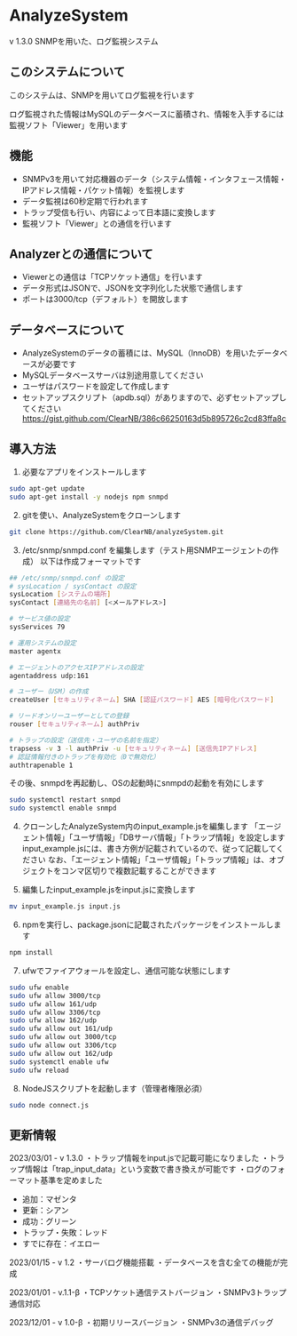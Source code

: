 # AnalyzeSystem
v 1.3.0
SNMPを用いた、ログ監視システム

## このシステムについて
このシステムは、SNMPを用いてログ監視を行います

ログ監視された情報はMySQLのデータベースに蓄積され、情報を入手するには監視ソフト「Viewer」を用います

## 機能
- SNMPv3を用いて対応機器のデータ（システム情報・インタフェース情報・IPアドレス情報・パケット情報）を監視します
- データ監視は60秒定期で行われます
- トラップ受信も行い、内容によって日本語に変換します
- 監視ソフト「Viewer」との通信を行います

## Analyzerとの通信について
- Viewerとの通信は「TCPソケット通信」を行います
- データ形式はJSONで、JSONを文字列化した状態で通信します
- ポートは3000/tcp（デフォルト）を開放します

## データベースについて
- AnalyzeSystemのデータの蓄積には、MySQL（InnoDB）を用いたデータベースが必要です
- MySQLデータベースサーバは別途用意してください
- ユーザはパスワードを設定して作成します
- セットアップスクリプト（apdb.sql）がありますので、必ずセットアップしてください
https://gist.github.com/ClearNB/386c66250163d5b895726c2cd83ffa8c

## 導入方法
1. 必要なアプリをインストールします
```sh
sudo apt-get update
sudo apt-get install -y nodejs npm snmpd
```

2. gitを使い、AnalyzeSystemをクローンします
```sh
git clone https://github.com/ClearNB/analyzeSystem.git
```

3. /etc/snmp/snmpd.conf を編集します（テスト用SNMPエージェントの作成）
以下は作成フォーマットです
```sh
## /etc/snmp/snmpd.conf の設定
# sysLocation / sysContact の設定
sysLocation [システムの場所]
sysContact [連絡先の名前] [<メールアドレス>]

# サービス値の設定
sysServices 79

# 運用システムの設定
master agentx

# エージェントのアクセスIPアドレスの設定
agentaddress udp:161

# ユーザー（USM）の作成
createUser [セキュリティネーム] SHA [認証パスワード] AES [暗号化パスワード]

# リードオンリーユーザーとしての登録
rouser [セキュリティネーム] authPriv

# トラップの設定（送信先・ユーザの名前を指定）
trapsess -v 3 -l authPriv -u [セキュリティネーム] [送信先IPアドレス]
# 認証情報付きのトラップを有効化（0で無効化）
authtrapenable 1
```

その後、snmpdを再起動し、OSの起動時にsnmpdの起動を有効にします
```sh
sudo systemctl restart snmpd
sudo systemctl enable snmpd
```

4. クローンしたAnalyzeSystem内のinput_example.jsを編集します
「エージェント情報」「ユーザ情報」「DBサーバ情報」「トラップ情報」を設定します
input_example.jsには、書き方例が記載されているので、従って記載してください
なお、「エージェント情報」「ユーザ情報」「トラップ情報」は、オブジェクトをコンマ区切りで複数記載することができます

5. 編集したinput_example.jsをinput.jsに変換します
```sh
mv input_example.js input.js
```

6. npmを実行し、package.jsonに記載されたパッケージをインストールします
```sh
npm install
```

7. ufwでファイアウォールを設定し、通信可能な状態にします
```sh
sudo ufw enable
sudo ufw allow 3000/tcp
sudo ufw allow 161/udp
sudo ufw allow 3306/tcp
sudo ufw allow 162/udp
sudo ufw allow out 161/udp
sudo ufw allow out 3000/tcp
sudo ufw allow out 3306/tcp
sudo ufw allow out 162/udp
sudo systemctl enable ufw
sudo ufw reload
```

8. NodeJSスクリプトを起動します（管理者権限必須）
```sh
sudo node connect.js
```

## 更新情報
2023/03/01 - v 1.3.0
・トラップ情報をinput.jsで記載可能になりました
・トラップ情報は「trap_input_data」という変数で書き換えが可能です
・ログのフォーマット基準を定めました
 - 追加：マゼンタ
 - 更新：シアン
 - 成功：グリーン
 - トラップ・失敗：レッド
 - すでに存在：イエロー

2023/01/15 - v 1.2
・サーバログ機能搭載
・データベースを含む全ての機能が完成

2023/01/01 - v.1.1-β
・TCPソケット通信テストバージョン
・SNMPv3トラップ通信対応

2023/12/01 - v 1.0-β
・初期リリースバージョン
・SNMPv3の通信デバッグ